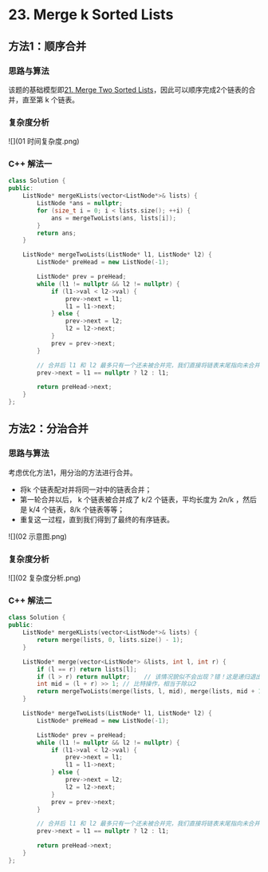 # 23. Merge k Sorted Lists

## 方法1：顺序合并

### 思路与算法

该题的基础模型即[21. Merge Two Sorted Lists](https://github.com/crossoverpptx/LeetCode/tree/main/21.%20Merge%20Two%20Sorted%20Lists)，因此可以顺序完成2个链表的合并，直至第 k 个链表。

### 复杂度分析

![](01 时间复杂度.png)

### C++ 解法一

```c++
class Solution {
public:
    ListNode* mergeKLists(vector<ListNode*>& lists) {
        ListNode *ans = nullptr;
        for (size_t i = 0; i < lists.size(); ++i) {
            ans = mergeTwoLists(ans, lists[i]);
        }
        return ans;
    }

    ListNode* mergeTwoLists(ListNode* l1, ListNode* l2) {
        ListNode* preHead = new ListNode(-1);

        ListNode* prev = preHead;
        while (l1 != nullptr && l2 != nullptr) {
            if (l1->val < l2->val) {
                prev->next = l1;
                l1 = l1->next;
            } else {
                prev->next = l2;
                l2 = l2->next;
            }
            prev = prev->next;
        }

        // 合并后 l1 和 l2 最多只有一个还未被合并完，我们直接将链表末尾指向未合并完的链表即可
        prev->next = l1 == nullptr ? l2 : l1;

        return preHead->next;
    }
};
```

## 方法2：分治合并

### 思路与算法

考虑优化方法1，用分治的方法进行合并。

- 将k 个链表配对并将同一对中的链表合并；
- 第一轮合并以后， k 个链表被合并成了 k/2 个链表，平均长度为 2n/k ，然后是  k/4 个链表，8/k 个链表等等；
- 重复这一过程，直到我们得到了最终的有序链表。

![](02 示意图.png)

### 复杂度分析

![](02 复杂度分析.png)

### C++ 解法二

```c++
class Solution {
public:
    ListNode* mergeKLists(vector<ListNode*>& lists) {
        return merge(lists, 0, lists.size() - 1);
    }

    ListNode* merge(vector<ListNode*> &lists, int l, int r) {
        if (l == r) return lists[l];
        if (l > r) return nullptr;    // 该情况貌似不会出现？错！这是递归退出条件，只是什么条件下会出现这种情况呢。
        int mid = (l + r) >> 1; // 比特操作，相当于除以2
        return mergeTwoLists(merge(lists, l, mid), merge(lists, mid + 1, r));
    }

    ListNode* mergeTwoLists(ListNode* l1, ListNode* l2) {
        ListNode* preHead = new ListNode(-1);

        ListNode* prev = preHead;
        while (l1 != nullptr && l2 != nullptr) {
            if (l1->val < l2->val) {
                prev->next = l1;
                l1 = l1->next;
            } else {
                prev->next = l2;
                l2 = l2->next;
            }
            prev = prev->next;
        }

        // 合并后 l1 和 l2 最多只有一个还未被合并完，我们直接将链表末尾指向未合并完的链表即可
        prev->next = l1 == nullptr ? l2 : l1;

        return preHead->next;
    }
};

```

